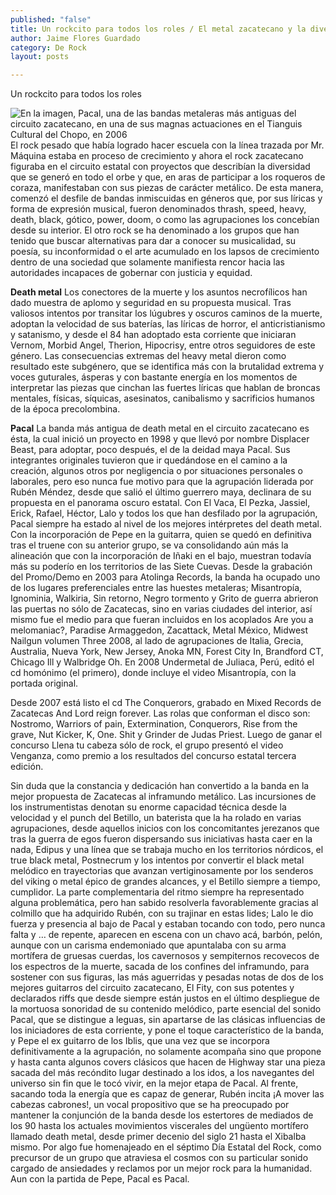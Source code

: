 ```yaml
---
published: "false"
title: Un rockcito para todos los roles / El metal zacatecano y la diversidad
author: Jaime Flores Guardado
category: De Rock
layout: posts

---
```


Un rockcito para todos los roles

![En la imagen, Pacal, una de las bandas metaleras más antiguas del circuito zacatecano, en una de sus magnas actuaciones en el Tianguis Cultural del Chopo, en 2006](http://i.imgur.com/retaxuym.jpg)El rock pesado que había logrado hacer escuela con la línea trazada por Mr. Máquina estaba en proceso de crecimiento y ahora el rock zacatecano figuraba en el circuito estatal con proyectos que describían la diversidad que se generó en todo el orbe y que, en aras de participar a los roqueros de coraza, manifestaban con sus piezas de carácter metálico. De esta manera, comenzó el desfile de bandas inmiscuidas en géneros que, por sus líricas y forma de expresión musical, fueron denominados thrash, speed, heavy, death, black, gótico, power, doom, o como las agrupaciones los concebían desde su interior. El otro rock se ha denominado a los grupos que han tenido que buscar alternativas para dar a conocer su musicalidad, su poesía, su inconformidad o el arte acumulado en los lapsos de crecimiento dentro de una sociedad que solamente manifiesta rencor hacia las autoridades incapaces de gobernar con justicia y equidad. 


**Death metal**
Los conectores de la muerte y los asuntos necrofílicos han dado muestra de aplomo y seguridad en su propuesta musical. Tras valiosos intentos por transitar los lúgubres y oscuros caminos de la muerte, adoptan la velocidad de sus baterías, las líricas de horror, el anticristianismo y satanismo, y desde el 84 han adoptado esta corriente que iniciaran Vernom, Morbid Angel, Therion, Hipocrisy, entre otros seguidores de este género. Las consecuencias extremas del heavy metal dieron como resultado este subgénero, que se identifica más con la brutalidad extrema y voces guturales, ásperas y con bastante energía en los momentos de interpretar las piezas que cinchan las fuertes líricas que hablan de broncas mentales, físicas, síquicas, asesinatos, canibalismo y sacrificios humanos de la época precolombina.

**Pacal**
La banda más antigua de death metal en el circuito zacatecano es ésta, la cual inició un proyecto en 1998 y que llevó por nombre Displacer Beast, para adoptar, poco después, el de la deidad maya Pacal. Sus integrantes originales tuvieron que ir quedándose en el camino a la creación, algunos otros por negligencia o por situaciones personales o laborales, pero eso nunca fue motivo para que la agrupación liderada por Rubén Méndez, desde que salió el último guerrero maya, declinara de su propuesta en el panorama oscuro estatal. Con El Vaca, El Pezka, Jassiel, Erick, Rafael, Héctor, Lalo y todos los que han desfilado por la agrupación, Pacal siempre ha estado al nivel de los mejores intérpretes del death metal. Con la incorporación de Pepe en la guitarra, quien se quedó en definitiva tras el truene con su anterior grupo, se va consolidando aún más la alineación que con la incorporación de Iñaki en el bajo, muestran todavía más su poderío en los territorios de las Siete Cuevas. Desde la grabación del Promo/Demo en 2003 para Atolinga Records, la banda ha ocupado uno de los lugares preferenciales entre las huestes metaleras; Misantropía, Ignominia, Walkiria, Sin retorno, Negro tormento y Grito de guerra abrieron las puertas no sólo de Zacatecas, sino en varias ciudades del interior, así mismo fue el medio para que fueran incluidos en los acoplados Are you a melomaniac?, Paradise Armaggedon, Zacattack, Metal México, Midwest Nailgun volumen Three 2008, al lado de agrupaciones de Italia, Grecia, Australia, Nueva York, New Jersey, Anoka MN, Forest City In, Brandford CT, Chicago Ill y Walbridge Oh. En 2008 Undermetal de Juliaca, Perú, editó el cd homónimo (el primero), donde incluye el video Misantropía, con la portada original.     

Desde 2007 está listo el cd The Conquerors, grabado en Mixed Records de Zacatecas And Lord reign forever. Las rolas que conforman el disco son: Nostromo, Warriors of pain, Extermination, Conquerors, Rise from the grave, Nut Kicker, K, One. Shit y Grinder de Judas Priest. Luego de ganar el concurso Llena tu cabeza sólo de rock, el grupo presentó el video Venganza, como premio a los resultados del concurso estatal tercera edición.

Sin duda que la constancia y dedicación han convertido a la banda en la mejor propuesta de Zacatecas al inframundo metálico. Las incursiones de los instrumentistas denotan su enorme capacidad técnica desde la velocidad y el punch del Betillo, un baterista que la ha rolado en varias agrupaciones, desde aquellos inicios con los concomitantes jerezanos que tras la guerra de egos fueron dispersando sus iniciativas hasta caer en la nada, Edipus y una línea que se trabaja mucho en los territorios nórdicos, el true black metal, Postnecrum y los intentos por convertir el black metal melódico en trayectorias que avanzan vertiginosamente por los senderos del viking o metal épico de grandes alcances, y el Betillo siempre a tiempo, cumplidor. La parte complementaria del ritmo siempre ha representado alguna problemática, pero han sabido resolverla favorablemente gracias al colmillo que ha adquirido Rubén, con su trajinar en estas lides; Lalo le dio fuerza y presencia al bajo de Pacal y estaban tocando con todo, pero nunca falta y … de repente, aparecen en escena con un chavo acá, barbón, pelón, aunque con un carisma endemoniado que apuntalaba con su arma mortífera de gruesas cuerdas, los cavernosos y sempiternos recovecos de los espectros de la muerte, sacada de los confines del inframundo, para sostener con sus figuras, las más aguerridas y pesadas notas de dos de los mejores guitarros del circuito zacatecano, El Fity, con sus potentes y declarados riffs que desde siempre están justos en el último despliegue de la mortuosa sonoridad de su contenido melódico, parte esencial del sonido Pacal, que se distingue a leguas, sin apartarse de las clásicas influencias de los iniciadores de esta corriente, y pone el toque característico de la banda, y Pepe el ex guitarro de los Iblis, que una vez que se incorpora definitivamente a la agrupación, no solamente acompaña sino que propone y hasta canta algunos covers clásicos que hacen de Highway star una pieza sacada del más recóndito lugar destinado a los idos, a los navegantes del universo sin fin que le tocó vivir, en la mejor etapa de Pacal. Al frente, sacando toda la energía que es capaz de generar, Rubén incita ¡A mover las cabezas cabrones!, un vocal propositivo que se ha preocupado por mantener la conjunción de la banda desde los estertores de mediados de los 90 hasta los actuales movimientos viscerales del ungüento mortífero llamado death metal, desde primer decenio del siglo 21 hasta el Xibalba mismo. Por algo fue homenajeado en el séptimo Día Estatal del Rock, como precursor de un grupo que atraviesa el cosmos con su particular sonido cargado de ansiedades y reclamos por un mejor rock para la humanidad. Aun con la partida de Pepe, Pacal es Pacal.
